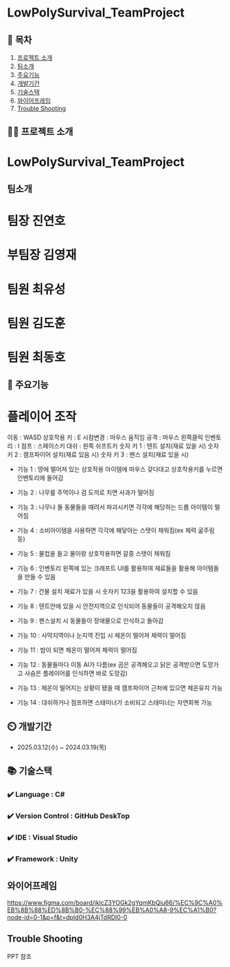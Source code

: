 # LowPolySurvival_TeamProject

## 📖 목차
1. [프로젝트 소개](#프로젝트-소개)
2. [팀소개](#팀소개)
3. [주요기능](#주요기능)
4. [개발기간](#개발기간)
5. [기술스택](#기술스택)
6. [와이어프레임](#와이어프레임)
7. [Trouble Shooting](#trouble-shooting)
    
## 👨‍🏫 프로젝트 소개
# LowPolySurvival_TeamProject

## 팀소개
# 팀장 진연호
# 부팀장 김영재
# 팀원 최유성
# 팀원 김도훈
# 팀원 최동호

## 💜 주요기능

# 플레이어 조작
이동 : WASD
상호작용 키 : E
시점변경 : 마우스 움직임
공격 : 마우스 왼쪽클릭
인벤토리 : I
점프 : 스페이스키
대쉬 : 왼쪽 쉬프트키
숫자 키 1 : 텐트 설치(재료 있을 시)
숫자 키 2 : 캠프파이어 설치(재료 있음 시)
숫자 키 3 : 펜스 설치(재료 있을 시)

- 기능 1 : 땅에 떨어져 있는 상호작용 아이템에 마우스 갖다대고 상호작용키를 누르면 인벤토리에 들어감

- 기능 2 : 나무를 주먹이나 검 도끼로 치면 사과가 떨어짐

- 기능 3 : 나무나 돌 동물들을 때려서 파괴시키면 각각에 해당하는 드롭 아이템이 떨어짐

- 기능 4 : 소비아이템을 사용하면 각각에 해닿아는 스탯이 채워짐(ex 체력 굶주림 등)

- 기능 5 : 물컵을 들고 물이랑 상호작용하면 갈증 스탯이 채워짐

- 기능 6 : 인벤토리 왼쪽에 있는 크래프트 UI를 활용하여 재료들을 활용해 아이템들을 만들 수 있음

- 기능 7 : 건물 설치 재료가 있을 시 숫자키 123을 활용하여 설치할 수 있음

- 기능 8 : 텐트안에 있을 시 안전지역으로 인식되어 동물들이 공격해오지 않음

- 기능 9 : 펜스설치 시 동물들이 장애물으로 인식하고 돌아감

- 기능 10 : 사막지역이나 눈지역 진입 시 체온이 떨어져 체력이 떨어짐

- 기능 11 : 밤이 되면 체온이 떨어져 체력이 떨어짐

- 기능 12 : 동물들마다 이동 AI가 다름(ex 곰은 공격해오고 닭은 공격받으면 도망가고 사슴은 플레이어를 인식하면 바로 도망감)

- 기능 13 : 체온이 떨어지는 상황이 됐을 때 캠프파이어 근처에 있으면 체온유지 가능

- 기능 14 : 대쉬하거나 점프하면 스태미너가 소비되고 스태미너는 자연회복 가능

## ⏲️ 개발기간
- 2025.03.12(수) ~ 2024.03.19(목)

## 📚️ 기술스택

### ✔️ Language : C#

### ✔️ Version Control : GitHub DeskTop

### ✔️ IDE : Visual Studio

### ✔️ Framework : Unity

## 와이어프레임
https://www.figma.com/board/jklcZ3YOGk2gYqmKbQiu66/%EC%9C%A0%EB%8B%88%ED%8B%B0-%EC%88%99%EB%A0%A8-9%EC%A1%B0?node-id=0-1&p=f&t=dpId0H3A4jTdRDl0-0


## Trouble Shooting
PPT 참조
